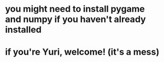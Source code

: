 # you might need to install pygame and numpy if you haven't already installed

# if you're Yuri, welcome! (it's a mess)